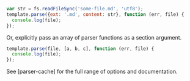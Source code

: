 ```js
var str = fs.readFileSync('some-file.md', 'utf8');
template.parse({ext: '.md', content: str}, function (err, file) {
  console.log(file);
});
```

Or, explicitly pass an array of parser functions as a section argument.

```js
template.parse(file, [a, b, c], function (err, file) {
  console.log(file);
});
```
See [parser-cache] for the full range of options and documentation.
